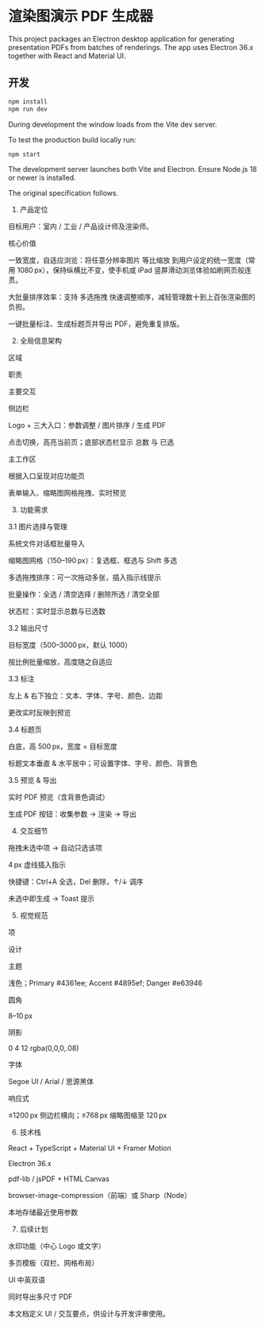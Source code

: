 # 渲染图演示 PDF 生成器

This project packages an Electron desktop application for generating presentation
PDFs from batches of renderings. The app uses Electron 36.x together with React
and Material UI.

## 开发

```bash
npm install
npm run dev
```

During development the window loads from the Vite dev server.

To test the production build locally run:

```bash
npm start
```

The development server launches both Vite and Electron. Ensure Node.js 18 or
newer is installed.

The original specification follows.

1. 产品定位

目标用户：室内 / 工业 / 产品设计师及渲染师。

核心价值

一致宽度，自适应浏览：将任意分辨率图片 等比缩放 到用户设定的统一宽度（常用 1080 px），保持纵横比不变，使手机或 iPad 竖屏滑动浏览体验如刷网页般连贯。

大批量排序效率：支持 多选拖拽 快速调整顺序，减轻管理数十到上百张渲染图的负担。

一键批量标注、生成标题页并导出 PDF，避免重复排版。

2. 全局信息架构

区域

职责

主要交互

侧边栏

Logo + 三大入口：参数调整 / 图片排序 / 生成 PDF

点击切换，高亮当前页；底部状态栏显示 总数 与 已选

主工作区

根据入口呈现对应功能页

表单输入、缩略图网格拖拽、实时预览

3. 功能需求

3.1 图片选择与管理

系统文件对话框批量导入

缩略图网格（150–190 px）：复选框、框选与 Shift 多选

多选拖拽排序：可一次拖动多张，插入指示线提示

批量操作：全选 / 清空选择 / 删除所选 / 清空全部

状态栏：实时显示总数与已选数

3.2 输出尺寸

目标宽度（500–3000 px，默认 1000）

按比例批量缩放，高度随之自适应

3.3 标注

左上 & 右下独立：文本、字体、字号、颜色、边距

更改实时反映到预览

3.4 标题页

白底，高 500 px，宽度 = 目标宽度

标题文本垂直 & 水平居中；可设置字体、字号、颜色、背景色

3.5 预览 & 导出

实时 PDF 预览（含背景色调试）

生成 PDF 按钮：收集参数 → 渲染 → 导出

4. 交互细节

拖拽未选中项 → 自动只选该项

4 px 虚线插入指示

快捷键：Ctrl+A 全选，Del 删除，↑/↓ 调序

未选中即生成 → Toast 提示

5. 视觉规范

项

设计

主题

浅色；Primary #4361ee; Accent #4895ef; Danger #e63946

圆角

8–10 px

阴影

0 4 12 rgba(0,0,0,.08)

字体

Segoe UI / Arial / 思源黑体

响应式

≤1200 px 侧边栏横向；≤768 px 缩略图缩至 120 px

6. 技术栈

React + TypeScript + Material UI + Framer Motion

Electron 36.x

pdf-lib / jsPDF + HTML Canvas

browser-image-compression（前端）或 Sharp（Node）

本地存储最近使用参数

7. 后续计划

水印功能（中心 Logo 或文字）

多页模板（双栏、网格布局）

UI 中英双语

同时导出多尺寸 PDF

本文档定义 UI / 交互要点，供设计与开发评审使用。

